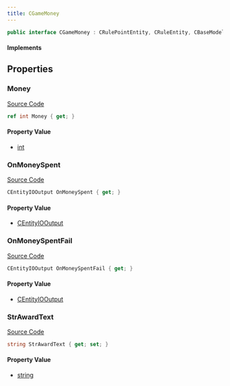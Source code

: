 ```yaml
---
title: CGameMoney
---
```


```csharp
public interface CGameMoney : CRulePointEntity, CRuleEntity, CBaseModelEntity, CBaseEntity, CEntityInstance, ISchemaClass<CEntityInstance>, ISchemaClass<CBaseEntity>, ISchemaClass<CBaseModelEntity>, ISchemaClass<CRuleEntity>, ISchemaClass<CRulePointEntity>, ISchemaClass<CGameMoney>, ISchemaField, ISchemaClass, INativeHandle
```

#### Implements

## Properties

### Money

[Source Code](https://github.com/swiftly-solution/swiftlys2/blob/beta/managed/src/SwiftlyS2.Generated/Schemas/Interfaces/CGameMoney.cs#L20)

```csharp
ref int Money { get; }
```

#### Property Value

- [int](https://learn.microsoft.com/dotnet/api/system.int32)

### OnMoneySpent

[Source Code](https://github.com/swiftly-solution/swiftlys2/blob/beta/managed/src/SwiftlyS2.Generated/Schemas/Interfaces/CGameMoney.cs#L16)

```csharp
CEntityIOOutput OnMoneySpent { get; }
```

#### Property Value

- [CEntityIOOutput](/docs/api/shared/schemadefinitions/centityiooutput)

### OnMoneySpentFail

[Source Code](https://github.com/swiftly-solution/swiftlys2/blob/beta/managed/src/SwiftlyS2.Generated/Schemas/Interfaces/CGameMoney.cs#L18)

```csharp
CEntityIOOutput OnMoneySpentFail { get; }
```

#### Property Value

- [CEntityIOOutput](/docs/api/shared/schemadefinitions/centityiooutput)

### StrAwardText

[Source Code](https://github.com/swiftly-solution/swiftlys2/blob/beta/managed/src/SwiftlyS2.Generated/Schemas/Interfaces/CGameMoney.cs#L22)

```csharp
string StrAwardText { get; set; }
```

#### Property Value

- [string](https://learn.microsoft.com/dotnet/api/system.string)

